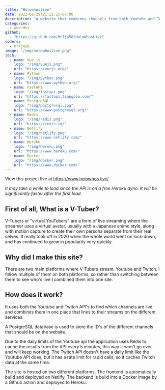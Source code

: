 ```yaml
---
title: "Holowhoslive"
date: 2022-01-29T21:22:25-07:00
description: "A website that combines channels from both Youtube and Twitch. Centered around V-Tubers."
categories:
  - web-dev
github:
  - "https://github.com/MrTj458/HoloWhosLive"
coders:
  - MrTj458
image: "/img/holowhoslive.png"
tech:
  - name: Vue.js
    logo: "/img/vuejs.png"
    url: "https://vuejs.org/"
  - name: Python
    logo: "/img/python.png"
    url: "https://www.python.org/"
  - name: FastAPI
    logo: "/img/fastapi.png"
    url: "https://fastapi.tiangolo.com/"
  - name: PostgreSQL
    logo: "/img/postgresql.jpg"
    url: "https://www.postgresql.org/"
  - name: Redis
    logo: "/img/redis.png"
    url: "https://redis.io/"
  - name: Netlify
    logo: "/img/netlify.png"
    url: "https://www.netlify.com/"
  - name: Heroku
    logo: "/img/heroku.png"
    url: "https://www.heroku.com/"
  - name: Docker
    logo: "/img/docker.png"
    url: "https://www.docker.com/"
---
```


View this project live at https://www.holowhos.live/

_It may take a while to load since the API is on a free Heroku dyno. It will be significantly faster after the first load._

## First of all, What is a V-Tuber?

V-Tubers or "virtual YouTubers" are a form of live streaming where the streamer uses a virtual avatar, usually with a Japanese anime style, along with motion capture to create their own persona separate from their real selves. It really took off in 2020 when the whole world went on lock-down, and has continued to grow in popularity very quickly.

## Why did I make this site?

There are two main platforms where V-Tubers stream: Youtube and Twitch. I follow multiple of them on both platforms, so rather than switching between them to see who's live I combined them into one site.

## How does it work?

It uses both the Youtube and Twitch API's to find which channels are live and combines them in one place that links to their streams on the different services.

A PostgreSQL database is used to store the ID's of the different channels that should be on the website.

Due to the daily limits of the Youtube api the application uses Redis to cache the results from the API every 5 minutes, this way it won't go over and will keep working. The Twitch API doesn't have a daily limit like the Youtube API does, but it has a rate limit for rapid calls, so it caches Twitch data at the same time.

The site is hosted on two different platforms. The frontend is automatically build and deployed on Netlify. The backend is build
into a Docker image by a Github action and deployed to Heroku.
